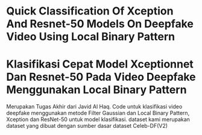 # Quick Classification Of Xception And Resnet-50 Models On Deepfake Video Using Local Binary Pattern
# Klasifikasi Cepat Model Xceptionnet Dan Resnet-50 Pada Video Deepfake Menggunakan Local Binary Pattern 
Merupakan Tugas Akhir dari Javid Al Haq.
Code untuk klasifikasi video deepfake menggunakan metode Filter Gaussian dan Local Binary Pattern, Xception dan ResNet-50 untuk model klasifikasi.
dataset kami merupakan dataset yang dibuat dengan sumber dasar dataset Celeb-DF(V2)
